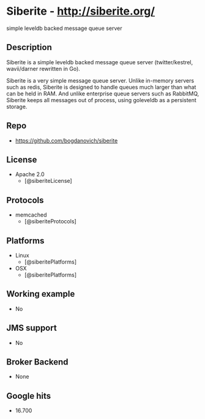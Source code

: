 # Siberite - http://siberite.org/
simple leveldb backed message queue server


## Description
Siberite is a simple leveldb backed message queue server
(twitter/kestrel, wavii/darner rewritten in Go).

Siberite is a very simple message queue server. Unlike in-memory servers such as redis, Siberite is designed to handle queues much larger than what can be held in RAM. And unlike enterprise queue servers such as RabbitMQ, Siberite keeps all messages out of process, using goleveldb as a persistent storage.


## Repo
- https://github.com/bogdanovich/siberite


## License
- Apache 2.0
    - [@siberiteLicense]


## Protocols
- memcached
    - [@siberiteProtocols]


## Platforms
- Linux
    - [@siberitePlatforms]
- OSX
    - [@siberitePlatforms]


## Working example
- No


## JMS support
- No


## Broker Backend
- None


## Google hits
- 16.700
